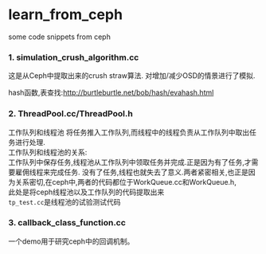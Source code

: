 # learn_from_ceph
some code snippets from ceph

### 1. simulation_crush_algorithm.cc

这是从Ceph中提取出来的crush straw算法.
对增加/减少OSD的情景进行了模拟.

hash函数,表查找:http://burtleburtle.net/bob/hash/evahash.html

### 2. ThreadPool.cc/ThreadPool.h

工作队列和线程池
将任务推入工作队列,而线程中的线程负责从工作队列中取出任务进行处理.    
工作队列和线程池的关系:    
工作队列中保存任务,线程池从工作队列中领取任务并完成.正是因为有了任务,才需要雇佣线程来完成任务.
没有了任务,线程也就失去了意义.两者紧密相关,也正是因为关系密切,在ceph中,两者的代码都位于WorkQueue.cc和WorkQueue.h,    
此处是将ceph线程池以及工作队列的代码提取出来    
```tp_test.cc```是线程池的试验测试代码


### 3. callback_class_function.cc

一个demo用于研究ceph中的回调机制。
